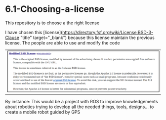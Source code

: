 # 6.1-Choosing-a-license
This repository is to choose a the right license

I have chosen this [license](https://directory.fsf.org/wiki/License:BSD-3-Clause "title" target="_blank") because this license maintain the previous license.
The people are able to use and modify the code 

<table>
    <tr>
        <td><img src="https://raw.githubusercontent.com/harrymqz/6.1-Choosing-a-license/master/img/license-summary.png" style="border: 1px solid black" /></td>
    </tr>
</table>

By instance: This would be a project with ROS to improve knowledgements about robotics trying to develop all the needed things, tools, designs... to create a mobile robot guided by GPS
